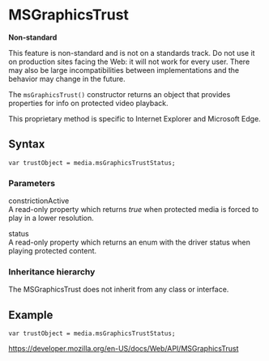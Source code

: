 MSGraphicsTrust
===============

**Non-standard**

This feature is non-standard and is not on a standards track. Do not use it on production sites facing the Web: it will not work for every user. There may also be large incompatibilities between implementations and the behavior may change in the future.

The `msGraphicsTrust()` constructor returns an object that provides properties for info on protected video playback.

This proprietary method is specific to Internet Explorer and Microsoft Edge.

Syntax
------

    var trustObject = media.msGraphicsTrustStatus;

### Parameters

constrictionActive  
A read-only property which returns *true* when protected media is forced to play in a lower resolution.

status  
A read-only property which returns an enum with the driver status when playing protected content.

### Inheritance hierarchy

The MSGraphicsTrust does not inherit from any class or interface.

Example
-------

    var trustObject = media.msGraphicsTrustStatus;

<a href="https://developer.mozilla.org/en-US/docs/Web/API/MSGraphicsTrust" class="_attribution-link">https://developer.mozilla.org/en-US/docs/Web/API/MSGraphicsTrust</a>
